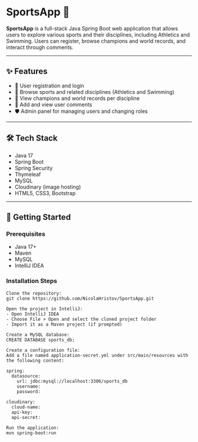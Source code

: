 # SportsApp 🏅

**SportsApp** is a full-stack Java Spring Boot web application that allows users to explore various sports and their disciplines, including Athletics and Swimming. Users can register, browse champions and world records, and interact through comments.

---

## ✨ Features

- 🔐 User registration and login  
- 🏃 Browse sports and related disciplines (Athletics and Swimming)  
- 🥇 View champions and world records per discipline  
- 💬 Add and view user comments  
- 🛡️ Admin panel for managing users and changing roles  

---

## 🛠️ Tech Stack

- Java 17  
- Spring Boot  
- Spring Security  
- Thymeleaf  
- MySQL  
- Cloudinary (image hosting)  
- HTML5, CSS3, Bootstrap  

---

## 🚀 Getting Started

### Prerequisites

- Java 17+  
- Maven  
- MySQL  
- IntelliJ IDEA  

### Installation Steps

```
Clone the repository:
git clone https://github.com/NicolaHristov/SportsApp.git

Open the project in IntelliJ:
- Open IntelliJ IDEA
- Choose File > Open and select the cloned project folder
- Import it as a Maven project (if prompted)

Create a MySQL database:
CREATE DATABASE sports_db;

Create a configuration file:
Add a file named application-secret.yml under src/main/resources with the following content:

spring:
  datasource:
    url: jdbc:mysql://localhost:3306/sports_db
    username: 
    password: 

cloudinary:
  cloud-name: 
  api-key: 
  api-secret: 

Run the application:
mvn spring-boot:run
```
